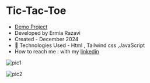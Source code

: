 # Tic-Tac-Toe


- [Demo Project](https://ermiarzv.github.io/Tic-Tac-Toe/
)
- Developed by Ermia Razavi
- Created - December 2024
- 🤖 Technologies Used - Html , Tailwind css ,JavaScript
- How to reach me : with my
[linkedin](https://www.linkedin.com/in/ermia-razavi-a611312a3/)


![pic1](https://github.com/user-attachments/assets/446e43c6-299d-42d2-abf5-2a0aa753b4e9)

![pic2](https://github.com/user-attachments/assets/75af1675-6211-45e3-aec9-d673cf223ecc)
